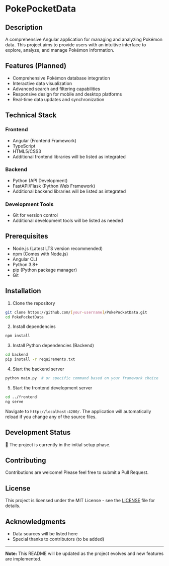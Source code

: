 # PokePocketData

## Description
A comprehensive Angular application for managing and analyzing Pokémon data. This project aims to provide users with an intuitive interface to explore, analyze, and manage Pokémon information.

## Features (Planned)
- Comprehensive Pokémon database integration
- Interactive data visualization
- Advanced search and filtering capabilities
- Responsive design for mobile and desktop platforms
- Real-time data updates and synchronization

## Technical Stack

### Frontend
- Angular (Frontend Framework)
- TypeScript
- HTML5/CSS3
- Additional frontend libraries will be listed as integrated

### Backend
- Python (API Development)
- FastAPI/Flask (Python Web Framework)
- Additional backend libraries will be listed as integrated

### Development Tools
- Git for version control
- Additional development tools will be listed as needed

## Prerequisites
- Node.js (Latest LTS version recommended)
- npm (Comes with Node.js)
- Angular CLI
- Python 3.8+ 
- pip (Python package manager)
- Git

## Installation
1. Clone the repository
```bash
git clone https://github.com/[your-username]/PokePocketData.git
cd PokePocketData
```

2. Install dependencies
```bash
npm install
```

3. Install Python dependencies (Backend)
```bash
cd backend
pip install -r requirements.txt
```

4. Start the backend server
```bash
python main.py  # or specific command based on your framework choice
```

5. Start the frontend development server
```bash
cd ../frontend
ng serve
```

Navigate to `http://localhost:4200/`. The application will automatically reload if you change any of the source files.

## Development Status
🚧 The project is currently in the initial setup phase.

## Contributing
Contributions are welcome! Please feel free to submit a Pull Request.

## License
This project is licensed under the MIT License - see the [LICENSE](LICENSE) file for details.

## Acknowledgments
- Data sources will be listed here
- Special thanks to contributors (to be added)

---
**Note:** This README will be updated as the project evolves and new features are implemented.
